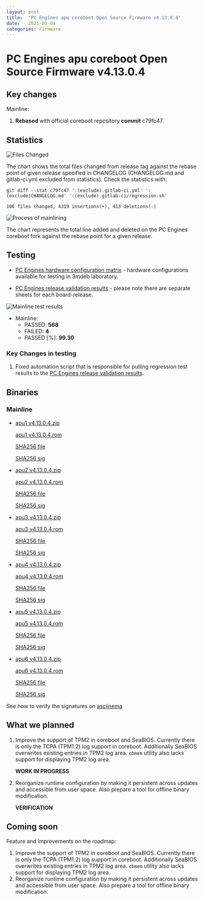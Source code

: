 ```yaml
---
layout: post
title:  "PC Engines apu coreboot Open Source Firmware v4.13.0.4"
date:   2021-03-04
categories: Firmware
---
```


# PC Engines apu coreboot Open Source Firmware v4.13.0.4

## Key changes

Mainline:

1. **Rebased** with official coreboot repository **commit** c79fc47.

## Statistics

![Files Changed](https://cloud.3mdeb.com/index.php/s/7SX8SsBY7dyACso/preview)

The chart shows the total files changed from release tag against the rebase
point of given release specified in CHANGELOG (CHANGELOG.md and gitlab-ci.yml
excluded from statistics). Check the statistics with:

```
git diff --stat c79fc47 ':(exclude).gitlab-ci.yml' ':(exclude)CHANGELOG.md' ':(exclude).gitlab-ci/regression.sh'
```

`106 files changed, 4319 insertions(+), 413 deletions(-)`

![Process of mainlining](https://cloud.3mdeb.com/index.php/s/JJ3CJHq8j8eD6ZE/preview)

The chart represents the total line added and deleted on the PC Engines
coreboot fork against the rebase point for a given release.

## Testing

* [PC Engines hardware configuration matrix](https://cloud.3mdeb.com/index.php/s/sakiLj98Zxqz2D3/preview) - hardware configurations available for testing in 3mdeb laboratory.

* [PC Engines release validation results](https://3mdeb.us16.list-manage.com/track/click?u=fce95b885fc13fbf1db611816&id=96d9b426c0&e=16ffa34a09) - please note there are separate sheets for each board-release.

![Mainline test results](https://cloud.3mdeb.com/index.php/s/a2NDZk6xYTrGm9N/preview)

* Mainline:
  * PASSED: **568**  
  * FAILED: **4**
  * PASSED [%]: **99.30**

### Key Changes in testing

1. Fixed automation script that is responsible for pulling regression test 
results to the [PC Engines release validation results](https://3mdeb.us16.list-manage.com/track/click?u=fce95b885fc13fbf1db611816&id=96d9b426c0&e=16ffa34a09).

## Binaries

### Mainline

* [apu1 v4.13.0.4.zip](https://3mdeb.com/open-source-firmware/pcengines/apu1/apu1_v4.13.0.4.zip)

  [apu1 v4.13.0.4.rom](https://3mdeb.com/open-source-firmware/pcengines/apu1/apu1_v4.13.0.4.rom)

  [SHA256 file](https://3mdeb.com/open-source-firmware/pcengines/apu1/apu1_v4.13.0.4.SHA256)

  [SHA256 sig](https://3mdeb.com/open-source-firmware/pcengines/apu1/apu1_v4.13.0.4.SHA256.sig)

* [apu2 v4.13.0.4.zip](https://3mdeb.com/open-source-firmware/pcengines/apu2/apu2_v4.13.0.4.zip)

  [apu2 v4.13.0.4.rom](https://3mdeb.com/open-source-firmware/pcengines/apu2/apu2_v4.13.0.4.rom)

  [SHA256 file](https://3mdeb.com/open-source-firmware/pcengines/apu2/apu2_v4.13.0.4.SHA256)

  [SHA256 sig](https://3mdeb.com/open-source-firmware/pcengines/apu2/apu2_v4.13.0.4.SHA256.sig)

* [apu3 v4.13.0.4.zip](https://3mdeb.com/open-source-firmware/pcengines/apu3/apu3_v4.13.0.4.zip)

  [apu3 v4.13.0.4.rom](https://3mdeb.com/open-source-firmware/pcengines/apu3/apu3_v4.13.0.4.rom)

  [SHA256 file](https://3mdeb.com/open-source-firmware/pcengines/apu3/apu3_v4.13.0.4.SHA256)

  [SHA256 sig](https://3mdeb.com/open-source-firmware/pcengines/apu3/apu3_v4.13.0.4.SHA256.sig)

* [apu4 v4.13.0.4.zip](https://3mdeb.com/open-source-firmware/pcengines/apu4/apu4_v4.13.0.4.zip)

  [apu4 v4.13.0.4.rom](https://3mdeb.com/open-source-firmware/pcengines/apu4/apu4_v4.13.0.4.rom)

  [SHA256 file](https://3mdeb.com/open-source-firmware/pcengines/apu4/apu4_v4.13.0.4.SHA256)

  [SHA256 sig](https://3mdeb.com/open-source-firmware/pcengines/apu4/apu4_v4.13.0.4.SHA256.sig)

* [apu5 v4.13.0.4.zip](https://3mdeb.com/open-source-firmware/pcengines/apu5/apu5_v4.13.0.4.zip)

  [apu5 v4.13.0.4.rom](https://3mdeb.com/open-source-firmware/pcengines/apu5/apu5_v4.13.0.4.rom)

  [SHA256 file](https://3mdeb.com/open-source-firmware/pcengines/apu5/apu5_v4.13.0.4.SHA256)

  [SHA256 sig](https://3mdeb.com/open-source-firmware/pcengines/apu5/apu5_v4.13.0.4.SHA256.sig)

* [apu6 v4.13.0.4.zip](https://3mdeb.com/open-source-firmware/pcengines/apu6/apu6_v4.13.0.4.zip)

  [apu6 v4.13.0.4.rom](https://3mdeb.com/open-source-firmware/pcengines/apu6/apu6_v4.13.0.4.rom)

  [SHA256 file](https://3mdeb.com/open-source-firmware/pcengines/apu6/apu6_v4.13.0.4.SHA256)

  [SHA256 sig](https://3mdeb.com/open-source-firmware/pcengines/apu6/apu6_v4.13.0.4.SHA256.sig)

See how to verify the signatures on [asciinema](https://asciinema.org/a/376207)

## What we planned

1. Improve the support of TPM2 in coreboot and SeaBIOS. Currently there is only
   the TCPA (TPM1.2) log support in coreboot. Additionally SeaBIOS overwrites
   existing entries in TPM2 log area. `cbmem` utility also lacks support for
   displaying TPM2 log area.

   **WORK IN PROGRESS**

2. Reorganize runtime configuration by making it persistent across updates and
   accessible from user space. Also prepare a tool for offline binary
   modification.

   **VERIFICATION**

## Coming soon

Feature and improvements on the roadmap:

1. Improve the support of TPM2 in coreboot and SeaBIOS. Currently there is only
   the TCPA (TPM1.2) log support in coreboot. Additionally SeaBIOS overwrites
   existing entries in TPM2 log area. `cbmem` utility also lacks support for
   displaying TPM2 log area.
2. Reorganize runtime configuration by making it persistent across updates and
   accessible from user space. Also prepare a tool for offline binary
   modification.
